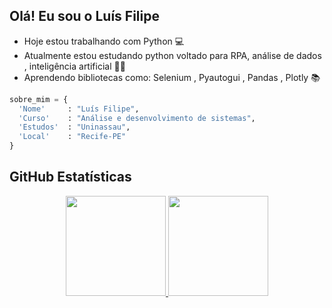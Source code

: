 ## Olá! Eu sou o Luís Filipe 

- Hoje estou trabalhando com Python 💻
- Atualmente estou estudando python voltado para RPA, análise de dados , inteligência artificial 👨‍💻
- Aprendendo bibliotecas como: Selenium , Pyautogui , Pandas , Plotly 📚

```python
sobre_mim = {
  'Nome'     : "Luís Filipe",
  'Curso'    : "Análise e desenvolvimento de sistemas",
  'Estudos'  : "Uninassau",
  'Local'    : "Recife-PE"
}
```
## **GitHub Estatísticas**
<div>
 <center>
<a href="https://github.com/luisfilipelima">
  <img height="160em" src="https://github-readme-stats.vercel.app/api/top-langs/?username=luisfilipelima&layout=compact&langs_count=7&theme=dracula">
</a>
<a href="https://github.com/luisfilipelima">
    <img height="160em" src="https://github-readme-stats.vercel.app/api?username=luisfilipelima&show_icons=true&theme=dracula&count_private=true">
</a>
  </center>
</div>

